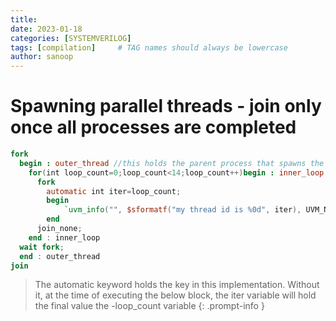 ```yaml
---
title: 
date: 2023-01-18 
categories: [SYSTEMVERILOG]
tags: [compilation]     # TAG names should always be lowercase
author: sanoop
---
```


# Spawning parallel threads - join only once all processes are completed


```verilog
fork 
  begin : outer_thread //this holds the parent process that spawns the childs 
    for(int loop_count=0;loop_count<14;loop_count++)begin : inner_loop //the actual for loop
      fork
        automatic int iter=loop_count; 
        begin
        	`uvm_info("", $sformatf("my thread id is %0d", iter), UVM_NONE);
        end
      join_none;
    end : inner_loop
  wait fork;
  end : outer_thread
join
```

>The automatic keyword holds the key in this implementation. Without it, at the time of executing the below block, the iter variable will hold the final value the -loop_count variable 
{: .prompt-info }
